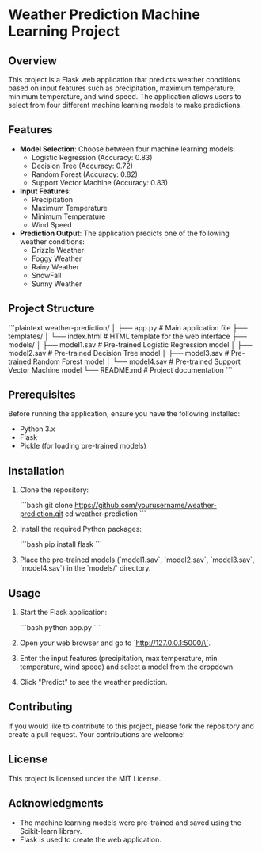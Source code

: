 
# Weather Prediction Machine Learning Project

## Overview

This project is a Flask web application that predicts weather conditions based on input features such as precipitation, maximum temperature, minimum temperature, and wind speed. The application allows users to select from four different machine learning models to make predictions.

## Features

- **Model Selection**: Choose between four machine learning models:
  - Logistic Regression (Accuracy: 0.83)
  - Decision Tree (Accuracy: 0.72)
  - Random Forest (Accuracy: 0.82)
  - Support Vector Machine (Accuracy: 0.83)
- **Input Features**:
  - Precipitation
  - Maximum Temperature
  - Minimum Temperature
  - Wind Speed
- **Prediction Output**: The application predicts one of the following weather conditions:
  - Drizzle Weather
  - Foggy Weather
  - Rainy Weather
  - SnowFall
  - Sunny Weather

## Project Structure

\`\`\`plaintext
weather-prediction/
│
├── app.py                  # Main application file
├── templates/
│   └── index.html          # HTML template for the web interface
├── models/
│   ├── model1.sav          # Pre-trained Logistic Regression model
│   ├── model2.sav          # Pre-trained Decision Tree model
│   ├── model3.sav          # Pre-trained Random Forest model
│   └── model4.sav          # Pre-trained Support Vector Machine model
└── README.md               # Project documentation
\`\`\`

## Prerequisites

Before running the application, ensure you have the following installed:

- Python 3.x
- Flask
- Pickle (for loading pre-trained models)

## Installation

1. Clone the repository:

   \`\`\`bash
   git clone https://github.com/yourusername/weather-prediction.git
   cd weather-prediction
   \`\`\`

2. Install the required Python packages:

   \`\`\`bash
   pip install flask
   \`\`\`

3. Place the pre-trained models (\`model1.sav\`, \`model2.sav\`, \`model3.sav\`, \`model4.sav\`) in the \`models/\` directory.

## Usage

1. Start the Flask application:

   \`\`\`bash
   python app.py
   \`\`\`

2. Open your web browser and go to \`http://127.0.0.1:5000/\`.

3. Enter the input features (precipitation, max temperature, min temperature, wind speed) and select a model from the dropdown.

4. Click "Predict" to see the weather prediction.

## Contributing

If you would like to contribute to this project, please fork the repository and create a pull request. Your contributions are welcome!

## License

This project is licensed under the MIT License.

## Acknowledgments

- The machine learning models were pre-trained and saved using the Scikit-learn library.
- Flask is used to create the web application.

